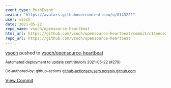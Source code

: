 ```yaml
---
event_type: PushEvent
avatar: "https://avatars.githubusercontent.com/u/814322?"
user: vsoch
date: 2021-05-22
repo_name: vsoch/opensource-heartbeat
html_url: https://github.com/vsoch/opensource-heartbeat/commit/c14eece2015ce27596ee37427b5275d00e9f50b6
repo_url: https://github.com/vsoch/opensource-heartbeat
---
```


<a href='https://github.com/vsoch' target='_blank'>vsoch</a> pushed to <a href='https://github.com/vsoch/opensource-heartbeat' target='_blank'>vsoch/opensource-heartbeat</a>

<small>Automated deployment to update contributors 2021-05-22 (#279)

Co-authored-by: github-actions <github-actions@users.noreply.github.com></small>

<a href='https://github.com/vsoch/opensource-heartbeat/commit/c14eece2015ce27596ee37427b5275d00e9f50b6' target='_blank'>View Commit</a>